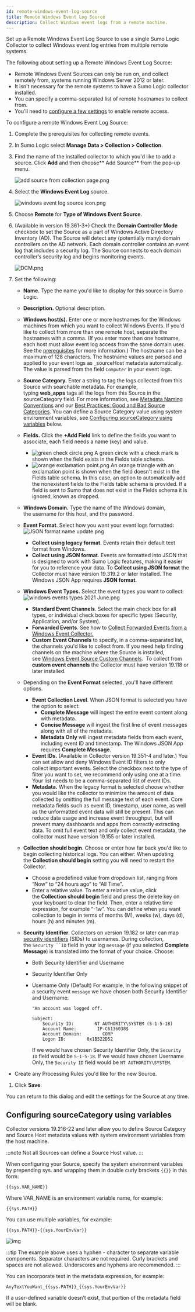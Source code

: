 ```yaml
---
id: remote-windows-event-log-source
title: Remote Windows Event Log Source
description: Collect Windows event logs from a remote machine.
---
```



Set up a Remote Windows Event Log Source to use a single Sumo Logic Collector to collect Windows event log entries from multiple remote systems.

The following about setting up a Remote Windows Event Log Source:

* Remote Windows Event Sources can only be run on, and collect remotely from, systems running Windows Server 2012 or later.
* It isn't necessary for the remote systems to have a Sumo Logic collector installed. 
* You can specify a comma-separated list of remote hostnames to collect from.
* You'll need to [configure a few settings](preconfigure-machine-collect-remote-windows-events.md) to enable remote access.

To configure a remote Windows Event Log Source:

1. Complete the prerequisites for collecting remote events.
1. In Sumo Logic select **Manage Data > Collection > Collection**.
1. Find the name of the installed collector to which you'd like to add a source. Click **Add** and then choose** Add Source** from the pop-up menu.

    ![add source from collection page.png](/img/send-data/add-source-from-collection-page.png)

1. Select the **Windows Event Log** source.

    ![windows event log source icon.png](/img/send-data/windows-event-log-source-icon.png)

1. Choose **Remote** for **Type of Windows Event Source**.

1. (Available in version 19.361-3+) Check the **Domain Controller Mode** checkbox to set the Source as a part of Windows Active Directory Inventory (AD). The Source will detect any (potentially many) domain controllers on the AD network. Each domain controller contains an event log that includes a security log. The Source connects to each domain controller’s security log and begins monitoring events.

    ![DCM.png](/img/send-data/DCM.png)

1. Set the following:

   * **Name.** Type the name you'd like to display for this source in Sumo Logic. 
   * **Description.** Optional description.
   * **Windows host(s).** Enter one or more hostnames for the Windows machines from which you want to collect Windows Events. If you'd like to collect from more than one remote host, separate the hostnames with a comma. (If you enter more than one hostname, each host must allow event log access from the same domain user. See the [prerequisites](preconfigure-machine-collect-remote-windows-events.md) for more information.) The hostname can be a maximum of 128 characters. The hostname values are parsed and applied to your event logs as _sourceHost metadata automatically. The value is parsed from the field `Computer` in your event logs.
   * **Source Category.** Enter a string to tag the logs collected from this Source with searchable metadata. For example, typing **web_apps** tags all the logs from this Source in the sourceCategory field. For more information, see [Metadata Naming Conventions](/docs/send-data/reference-information/metadata-naming-conventions.md) and our [Best Practices: Good and Bad Source Categories](/docs/send-data/best-practices#good-and-bad-source-categories). You can define a Source Category value using system environment variables, see [Configuring sourceCategory using variables](#configuring-sourcecategory-using-variables) below.
   * **Fields.** Click the **+Add Field** link to define the fields you want to associate, each field needs a name (key) and value.

      * ![green check circle.png](/img/reuse/green-check-circle.png) A green circle with a check mark is shown when the field exists in the Fields table schema.
      * ![orange exclamation point.png](/img/reuse/orange-exclamation-point.png) An orange triangle with an exclamation point is shown when the field doesn't exist in the Fields table schema. In this case, an option to automatically add the nonexistent fields to the Fields table schema is provided. If a field is sent to Sumo that does not exist in the Fields schema it is ignored, known as dropped.
   * **Windows Domain.** Type the name of the Windows domain, the username for this host, and the password. 
   * **Event Format**. Select how you want your event logs formatted:
     ![JSON format name update.png](/img/send-data/JSON-format-name-update.png)
     * **Collect using legacy format**. Events retain their default text format from Windows.
     * **Collect using JSON format**. Events are formatted into JSON that is designed to work with Sumo Logic features, making it easier for you to reference your data. To **Collect using JSON format** the Collector must have version 19.319.2 or later installed. The Windows JSON App requires **JSON format**.
   * **Windows Event Types.** Select the event types you want to collect:
    ![windows events types 2021 June.png](/img/send-data/windows-events-types.png)

     * **Standard Event Channels**. Select the main check box for all types, or individual check boxes for specific types (Security, Application, and/or System).
     * **Forwarded Events**. See how to [Collect Forwarded Events from a Windows Event Collector.](collect-forwarded-events-windows-event-collector.md)
     * **Custom Event Channels** to specify, in a comma-separated list, the channels you'd like to collect from. If you need help finding channels on the machine where the Source is installed, see [Windows Event Source Custom Channels](local-windows-event-log-source.md).  To collect from **custom event channels** the Collector must have version 19.118 or later installed.
   * Depending on the **Event Format** selected, you'll have different options.
     * **Event Collection Level**. When JSON format is selected you have the option to select:
       * **Complete Message** will ingest the entire event content along with metadata.
       * **Concise Message** will ingest the first line of event messages along with all of the metadata.
       * **Metadata Only** will ingest metadata fields from each event, including event ID and timestamp. The Windows JSON App requires **Complete Message**.
     * **Event IDs.** (Available in Collector version 19.351-4 and later.) You can set allow and deny Windows Event ID filters to only collect important events. Select the checkbox next to the type of filter you want to set, we recommend only using one at a time. Your list needs to be a comma-separated list of event IDs.
     * **Metadata.** When the legacy format is selected choose whether you would like the collector to minimize the amount of data collected by omitting the full message text of each event. Core metadata fields such as event ID, timestamp, user name, as well as the unformatted event data will still be present. This can reduce data usage and increase event throughput, but will prevent many dashboards and apps from correctly extracting data. To omit full event text and only collect event metadata, the collector must have version 19.155 or later installed.

   * **Collection should begin**. Choose or enter how far back you'd like to begin collecting historical logs. You can either: When updating the **Collection should begin** setting you will need to restart the Collector.
     * Choose a predefined value from dropdown list, ranging from “Now” to “24 hours ago” to “All Time".
     * Enter a relative value. To enter a relative value, click the **Collection should begin** field and press the delete key on your keyboard to clear the field. Then, enter a relative time expression, for example “-1w”. You can define when you want collection to begin in terms of months (M), weeks (w), days (d), hours (h) and minutes (m).

   * **Security Identifier**. Collectors on version 19.182 or later can map [security identifiers](https://docs.microsoft.com/en-us/troubleshoot/windows-server/identity/security-identifiers-in-windows) (SIDs) to usernames. During collection, the `Security ``ID` field in your log `message` (if you selected **Complete Message**) is translated into the format of your choice. Choose:

     * Both Security Identifier and Username
     * Security Identifier Only
     * Username Only (Default) For example, in the following snippet of a security event `message` we have chosen both Security Identifier and Username:

        ```
        "An account was logged off.

        Subject:
            Security ID:        NT AUTHORITY\SYSTEM (S-1-5-18)
            Account Name:        IP-C6136038$
            Account Domain:        CORP
            Logon ID:        0x1B522D52
        ```

        If we would have chosen Security Identifier Only, the `Security ID` field would be `S-1-5-18`.
        If we would have chosen Username Only, the `Security ID` field would be `NT AUTHORITY\SYSTEM`.
 * Create any Processing Rules you'd like for the new Source.

1. Click **Save**.

You can return to this dialog and edit the settings for the Source at
any time.

## Configuring sourceCategory using variables
Collector versions 19.216-22 and later allow you to define Source Category and Source Host metadata values with system environment variables from the host machine.

:::note
Not all Sources can define a Source Host value.
:::

When configuring your Source, specify the system environment variables by prepending sys. and wrapping them in double curly brackets `{{}}` in this form:

```
{{sys.VAR_NAME}}
```

Where VAR_NAME is an environment variable name, for example:

```
{{sys.PATH}}
```

You can use multiple variables, for example:

```
{{sys.PATH}}-{{sys.YourEnvVar}}
```

![img](/img/send-data/environment-variable-usage.png)

:::tip
The example above uses a hyphen - character to separate variable components. Separator characters are not required. Curly brackets and spaces are not allowed. Underscores and hyphens are recommended.
:::

You can incorporate text in the metadata expression, for example:

```
AnyTextYouWant_{{sys.PATH}}_{{sys.YourEnvVar}}
```

If a user-defined variable doesn’t exist, that portion of the metadata field will be blank.

